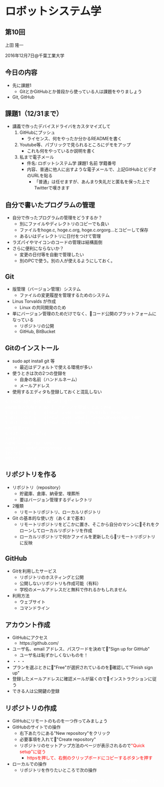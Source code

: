 <h2></h2>
<h1 style="font-size: 250%;">ロボットシステム学</h1>
<h2>第10回</h2>
上田 隆一

2016年12月7日\@千葉工業大学

<!--nextpage-->
<h2>今日の内容</h2>
<ul>
 	<li>先に課題1
<ul>
 	<li>GitとかGitHubとか普段から使っている人は課題をやりましょう</li>
</ul>
</li>
 	<li>Git, GitHub</li>
</ul>
<!--nextpage-->
<h2>課題1（12/31まで）</h2>
<ul>
 	<li>講義で作ったデバイスドライバをカスタマイズして
<ol>
 	<li>GitHubにプッシュ
<ul>
 	<li>ライセンス、何をやったか分かるREADMEを書く</li>
</ul>
</li>
 	<li>Youtube等、パブリックで見られるところにデモをアップ
<ul>
 	<li>これも何をやっているか説明を書く</li>
</ul>
</li>
 	<li>私まで電子メール
<ul>
 	<li>件名: ロボットシステム学 課題1 名前 学籍番号</li>
 	<li>内容、普通に他人に出すような電子メールで、上記GitHubとビデオのURLを貼る
<ul>
 	<li>「普通」は任せますが、あんまり失礼だと匿名を保った上でTwitterで嘆きます</li>
</ul>
</li>
</ul>
</li>
</ol>
</li>
</ul>
<h2><!--nextpage--></h2>
<h2>自分で書いたプログラムの管理</h2>
<ul>
 	<li>自分で作ったプログラムの管理をどうするか？
<ul>
 	<li>別にファイルやディレクトリのコピーでも良い</li>
 	<li>ファイルをhoge.c, hoge.c.org, hoge.c.orgorg...とコピーして保存</li>
 	<li>あるいはディレクトリに日付をつけて管理</li>
</ul>
</li>
 	<li>ラズパイやマイコンのコードの管理は結構面倒</li>
 	<li>さらに便利にならないか？
<ul>
 	<li>変更の日付等を自動で管理したい</li>
 	<li>別のPCで使う。別の人が使えるようにしておく。</li>
</ul>
</li>
</ul>
<!--nextpage-->
<h2>Git</h2>
<ul>
 	<li>版管理（バージョン管理）システム
<ul>
 	<li>ファイルの変更履歴を管理するためのシステム</li>
</ul>
</li>
 	<li>Linus Torvalds が作成
<ul>
 	<li>Linux の共同開発のため</li>
</ul>
</li>
 	<li>単にバージョン管理のためだけでなく、コード公開のプラットフォームになっている
<ul>
 	<li>リポジトリの公開</li>
 	<li>GitHub, BitBucket</li>
</ul>
</li>
</ul>
<!--nextpage-->
<h2>Gitのインストール</h2>
<ul>
 	<li>sudo apt install git 等
<ul>
 	<li>最近はデフォルトで使える環境が多い</li>
</ul>
</li>
 	<li>使うときは次の2つの登録を
<ul>
 	<li>自身の名前（ハンドルネーム）</li>
 	<li>メールアドレス</li>
</ul>
</li>
 	<li>使用するエディタも登録しておくと混乱しない</li>
</ul>
<pre><span style="color: #ffffff;">$ sudo apt-get install git
###自身の名前とe-mail アドレスを記録しておく###
$ git config --global user.name "Ryuichi Ueda"
$ git config --global user.email "ueda\@hogehoge.com"
$ git config --global core.editor vim
###確認###
$ cat .gitconfig
[user]
name = Ryuichi Ueda
email = ueda\@hogehoge.com
[core]
editor = vim
</span></pre>
<!--nextpage-->
<h2>リポジトリを作る</h2>
<ul>
 	<li>リポジトリ（repository）
<ul>
 	<li>貯蔵庫、倉庫、納骨堂、埋葬所</li>
 	<li>要はバージョン管理するディレクトリ</li>
</ul>
</li>
 	<li>2種類
<ul>
 	<li>リモートリポジトリ、ローカルリポジトリ</li>
</ul>
</li>
 	<li>Git の基本的な使い方（あくまで基本）
<ul>
 	<li>リモートリポジトリをどこかに置き、そこから自分のマシンにそれをクローンしてローカルリポジトリを作成</li>
 	<li>ローカルリポジトリで何かファイルを更新したらリモートリポジトリに反映</li>
</ul>
</li>
</ul>
<!--nextpage-->
<h2>GitHub</h2>
<ul>
 	<li>Gitを利用したサービス
<ul>
 	<li>リポジトリのホスティングと公開</li>
 	<li>公開しないリポジトリも作成可能（有料）</li>
 	<li>学校のメールアドレスだと無料で作れるかもしれません</li>
</ul>
</li>
 	<li>利用方法
<ul>
 	<li>ウェブサイト</li>
 	<li>コマンドライン</li>
</ul>
</li>
</ul>
<!--nextpage-->
<h2>アカウント作成</h2>
<ul>
 	<li>GitHubにアクセス
<ul>
 	<li>https://github.com/</li>
</ul>
</li>
 	<li>ユーザ名、email アドレス、パスワードを決めて"Sign up for GitHub"
<ul>
 	<li>ユーザ名は恥ずかしくないものを！</li>
</ul>
</li>
 	<li>・・・</li>
 	<li>プランを選ぶときに"Free"が選択されているのを確認して"Finish sign up"</li>
 	<li>登録したメールアドレスに確認メールが届くのでインストラクションに従う</li>
 	<li>できる人は公開鍵の登録</li>
</ul>
<!--nextpage-->
<h2>リポジトリの作成</h2>
<ul>
 	<li>GitHubにリモートのものを一つ作ってみましょう</li>
 	<li>GitHubのサイトでの操作
<ul>
 	<li>右下あたりにある"New repository"をクリック</li>
 	<li>必要事項を入れて"Create repository"</li>
 	<li>リポジトリのセットアップ方法のページが表示されるので<span style="color: #ff0000;">"Quick setup"に従う</span>
<ul>
 	<li><span style="color: #ff0000;">httpsを押して、右側のクリップボードにコピーするボタンを押す</span></li>
</ul>
</li>
</ul>
</li>
 	<li>ローカルでの操作
<ul>
 	<li>リポジトリを作りたいところで次の操作
<pre><span style="color: #ffffff;">$ git clone &lt;さっきクリップボードにコピーした文字列をペースト&gt;</span></pre>
</li>
</ul>
</li>
</ul>
&nbsp;

<!--nextpage-->

&nbsp;

&nbsp;
